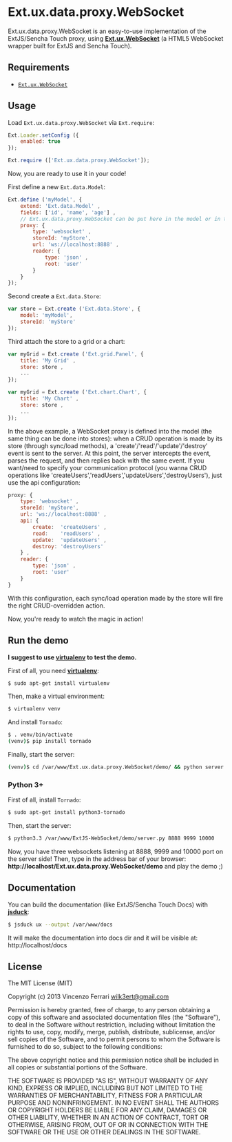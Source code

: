 # Ext.ux.data.proxy.WebSocket

Ext.ux.data.proxy.WebSocket is an easy-to-use implementation of the ExtJS/Sencha Touch proxy, using [**Ext.ux.WebSocket**](https://github.com/wilk/ExtJS-WebSocket) (a HTML5 WebSocket wrapper built for ExtJS and Sencha Touch).

## Requirements
  * [`Ext.ux.WebSocket`](https://github.com/wilk/ExtJS-WebSocket)

## Usage
Load `Ext.ux.data.proxy.WebSocket` via `Ext.require`:

```javascript
Ext.Loader.setConfig ({
	enabled: true
});

Ext.require (['Ext.ux.data.proxy.WebSocket']);
```

Now, you are ready to use it in your code!

First define a new `Ext.data.Model`:

```javascript
Ext.define ('myModel', {
	extend: 'Ext.data.Model' ,
	fields: ['id', 'name', 'age'] ,
	// Ext.ux.data.proxy.WebSocket can be put here in the model or in the store
	proxy: {
		type: 'websocket' ,
		storeId: 'myStore',
		url: 'ws://localhost:8888' ,
		reader: {
			type: 'json' ,
			root: 'user'
		}
	}
});
```

Second create a `Ext.data.Store`:

```javascript
var store = Ext.create ('Ext.data.Store', {
	model: 'myModel',
	storeId: 'myStore'
});
```

Third attach the store to a grid or a chart:

```javascript
var myGrid = Ext.create ('Ext.grid.Panel', {
	title: 'My Grid' ,
	store: store ,
	...
});

var myGrid = Ext.create ('Ext.chart.Chart', {
	title: 'My Chart' ,
	store: store ,
	...
});
```

In the above example, a WebSocket proxy is defined into the model (the same thing can be done into stores): when a CRUD operation is made by its store (through sync/load methods), a 'create'/'read'/'update'/'destroy' event is sent to the server.
At this point, the server intercepts the event, parses the request, and then replies back with the same event.
If you want/need to specify your communication protocol (you wanna CRUD operations like 'createUsers','readUsers','updateUsers','destroyUsers'), just use the api configuration:

```javascript
proxy: {
	type: 'websocket' ,
	storeId: 'myStore',
	url: 'ws://localhost:8888' ,
	api: {
		create:  'createUsers' ,
		read:    'readUsers' ,
		update:  'updateUsers' ,
		destroy: 'destroyUsers'
	} ,
	reader: {
		type: 'json' ,
		root: 'user'
	}
}
```

With this configuration, each sync/load operation made by the store will fire the right CRUD-overridden action.

Now, you're ready to watch the magic in action!

## Run the demo
**I suggest to use [**virtualenv**](http://www.virtualenv.org) to test the demo.**

First of all, you need [**virtualenv**](http://www.virtualenv.org):

```bash
$ sudo apt-get install virtualenv
```

Then, make a virtual environment:

```bash
$ virtualenv venv
```

And install `Tornado`:

```bash
$ . venv/bin/activate
(venv)$ pip install tornado
```

Finally, start the server:

```bash
(venv)$ cd /var/www/Ext.ux.data.proxy.WebSocket/demo/ && python server.py 8888 9999 10000
```

### Python 3+
First of all, install `Tornado`:

```bash
$ sudo apt-get install python3-tornado
```

Then, start the server:

```bash
$ python3.3 /var/www/ExtJS-WebSocket/demo/server.py 8888 9999 10000
```

Now, you have three websockets listening at 8888, 9999 and 10000 port on the server side!
Then, type in the address bar of your browser: **http://localhost/Ext.ux.data.proxy.WebSocket/demo** and play the demo ;)

## Documentation
You can build the documentation (like ExtJS/Sencha Touch Docs) with [**jsduck**](https://github.com/senchalabs/jsduck):

```bash
$ jsduck ux --output /var/www/docs
```

It will make the documentation into docs dir and it will be visible at: http://localhost/docs

## License
The MIT License (MIT)

Copyright (c) 2013 Vincenzo Ferrari <wilk3ert@gmail.com>

Permission is hereby granted, free of charge, to any person obtaining a copy of this software and associated documentation files (the "Software"), to deal in the Software without restriction, including without limitation the rights to use, copy, modify, merge, publish, distribute, sublicense, and/or sell copies of the Software, and to permit persons to whom the Software is furnished to do so, subject to the following conditions:

The above copyright notice and this permission notice shall be included in all copies or substantial portions of the Software.

THE SOFTWARE IS PROVIDED "AS IS", WITHOUT WARRANTY OF ANY KIND, EXPRESS OR IMPLIED, INCLUDING BUT NOT LIMITED TO THE WARRANTIES OF MERCHANTABILITY, FITNESS FOR A PARTICULAR PURPOSE AND NONINFRINGEMENT. IN NO EVENT SHALL THE AUTHORS OR COPYRIGHT HOLDERS BE LIABLE FOR ANY CLAIM, DAMAGES OR OTHER LIABILITY, WHETHER IN AN ACTION OF CONTRACT, TORT OR OTHERWISE, ARISING FROM, OUT OF OR IN CONNECTION WITH THE SOFTWARE OR THE USE OR OTHER DEALINGS IN THE SOFTWARE.
